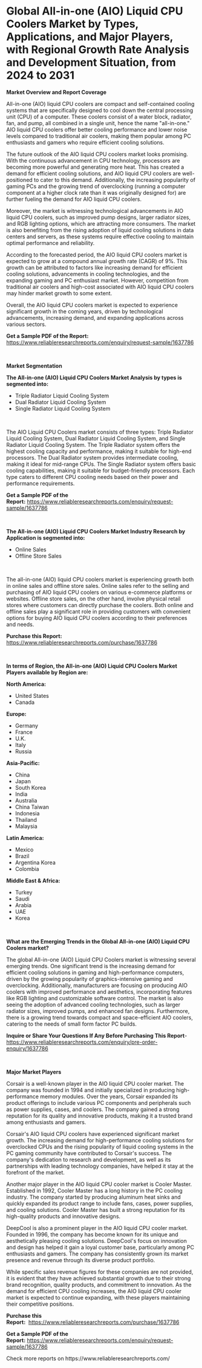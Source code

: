 <p><h1>Global All-in-one (AIO) Liquid CPU Coolers Market by Types, Applications, and Major Players, with Regional Growth Rate Analysis and Development Situation, from 2024 to 2031</h1></p><p><strong>Market Overview and Report Coverage</strong></p>
<p><p>All-in-one (AIO) liquid CPU coolers are compact and self-contained cooling systems that are specifically designed to cool down the central processing unit (CPU) of a computer. These coolers consist of a water block, radiator, fan, and pump, all combined in a single unit, hence the name "all-in-one." AIO liquid CPU coolers offer better cooling performance and lower noise levels compared to traditional air coolers, making them popular among PC enthusiasts and gamers who require efficient cooling solutions.</p><p>The future outlook of the AIO liquid CPU coolers market looks promising. With the continuous advancement in CPU technology, processors are becoming more powerful and generating more heat. This has created a demand for efficient cooling solutions, and AIO liquid CPU coolers are well-positioned to cater to this demand. Additionally, the increasing popularity of gaming PCs and the growing trend of overclocking (running a computer component at a higher clock rate than it was originally designed for) are further fueling the demand for AIO liquid CPU coolers.</p><p>Moreover, the market is witnessing technological advancements in AIO liquid CPU coolers, such as improved pump designs, larger radiator sizes, and RGB lighting options, which are attracting more consumers. The market is also benefiting from the rising adoption of liquid cooling solutions in data centers and servers, as these systems require effective cooling to maintain optimal performance and reliability.</p><p>According to the forecasted period, the AIO liquid CPU coolers market is expected to grow at a compound annual growth rate (CAGR) of 9%. This growth can be attributed to factors like increasing demand for efficient cooling solutions, advancements in cooling technologies, and the expanding gaming and PC enthusiast market. However, competition from traditional air coolers and high-cost associated with AIO liquid CPU coolers may hinder market growth to some extent.</p><p>Overall, the AIO liquid CPU coolers market is expected to experience significant growth in the coming years, driven by technological advancements, increasing demand, and expanding applications across various sectors.</p></p>
<p><strong>Get a Sample PDF of the Report:</strong> <a href="https://www.reliableresearchreports.com/enquiry/request-sample/1637786">https://www.reliableresearchreports.com/enquiry/request-sample/1637786</a></p>
<p>&nbsp;</p>
<p><strong>Market Segmentation</strong></p>
<p><strong>The All-in-one (AIO) Liquid CPU Coolers Market Analysis by types is segmented into:</strong></p>
<p><ul><li>Triple Radiator Liquid Cooling System</li><li>Dual Radiator Liquid Cooling System</li><li>Single Radiator Liquid Cooling System</li></ul></p>
<p>&nbsp;</p>
<p><p>The AIO Liquid CPU Coolers market consists of three types: Triple Radiator Liquid Cooling System, Dual Radiator Liquid Cooling System, and Single Radiator Liquid Cooling System. The Triple Radiator system offers the highest cooling capacity and performance, making it suitable for high-end processors. The Dual Radiator system provides intermediate cooling, making it ideal for mid-range CPUs. The Single Radiator system offers basic cooling capabilities, making it suitable for budget-friendly processors. Each type caters to different CPU cooling needs based on their power and performance requirements.</p></p>
<p><strong>Get a Sample PDF of the Report:</strong>&nbsp;<a href="https://www.reliableresearchreports.com/enquiry/request-sample/1637786">https://www.reliableresearchreports.com/enquiry/request-sample/1637786</a></p>
<p>&nbsp;</p>
<p><strong>The All-in-one (AIO) Liquid CPU Coolers Market Industry Research by Application is segmented into:</strong></p>
<p><ul><li>Online Sales</li><li>Offline Store Sales</li></ul></p>
<p>&nbsp;</p>
<p><p>The all-in-one (AIO) liquid CPU coolers market is experiencing growth both in online sales and offline store sales. Online sales refer to the selling and purchasing of AIO liquid CPU coolers on various e-commerce platforms or websites. Offline store sales, on the other hand, involve physical retail stores where customers can directly purchase the coolers. Both online and offline sales play a significant role in providing customers with convenient options for buying AIO liquid CPU coolers according to their preferences and needs.</p></p>
<p><strong>Purchase this Report:</strong>&nbsp; <a href="https://www.reliableresearchreports.com/purchase/1637786">https://www.reliableresearchreports.com/purchase/1637786</a></p>
<p>&nbsp;</p>
<p><strong>In terms of Region, the All-in-one (AIO) Liquid CPU Coolers Market Players available by Region are:</strong></p>
<p>
    <p> <strong> North America: </strong>
        <ul>
            <li>United States</li>
            <li>Canada</li>
        </ul>
        </p> 
    <p> <strong> Europe: </strong>
        <ul>
            <li>Germany</li>
            <li>France</li>
            <li>U.K.</li>
            <li>Italy</li>
            <li>Russia</li>
        </ul>
        </p> 
    <p> <strong> Asia-Pacific: </strong>
        <ul>
            <li>China</li>
            <li>Japan</li>
            <li>South Korea</li>
            <li>India</li>
            <li>Australia</li>
            <li>China Taiwan</li>
            <li>Indonesia</li>
            <li>Thailand</li>
            <li>Malaysia</li>
        </ul>
        </p> 
    <p> <strong> Latin America: </strong>
        <ul>
            <li>Mexico</li>
            <li>Brazil</li>
            <li>Argentina Korea</li>
            <li>Colombia</li>
        </ul>
        </p> 
    <p> <strong> Middle East & Africa: </strong>
        <ul>
            <li>Turkey</li>
            <li>Saudi</li>
            <li>Arabia</li>
            <li>UAE</li>
            <li>Korea</li>
        </ul>
    </p>
    </p>
<p>&nbsp;</p>
<p><strong>What are the Emerging Trends in the Global All-in-one (AIO) Liquid CPU Coolers market?</strong></p>
<p><p>The global All-in-one (AIO) Liquid CPU Coolers market is witnessing several emerging trends. One significant trend is the increasing demand for efficient cooling solutions in gaming and high-performance computers, driven by the growing popularity of graphics-intensive gaming and overclocking. Additionally, manufacturers are focusing on producing AIO coolers with improved performance and aesthetics, incorporating features like RGB lighting and customizable software control. The market is also seeing the adoption of advanced cooling technologies, such as larger radiator sizes, improved pumps, and enhanced fan designs. Furthermore, there is a growing trend towards compact and space-efficient AIO coolers, catering to the needs of small form factor PC builds.</p></p>
<p><strong>Inquire or Share Your Questions If Any Before Purchasing This Report</strong>- <a href="https://www.reliableresearchreports.com/enquiry/pre-order-enquiry/1637786">https://www.reliableresearchreports.com/enquiry/pre-order-enquiry/1637786</a></p>
<p>&nbsp;</p>
<p><strong>Major Market Players</strong></p>
<p><p>Corsair is a well-known player in the AIO liquid CPU cooler market. The company was founded in 1994 and initially specialized in producing high-performance memory modules. Over the years, Corsair expanded its product offerings to include various PC components and peripherals such as power supplies, cases, and coolers. The company gained a strong reputation for its quality and innovative products, making it a trusted brand among enthusiasts and gamers.</p><p>Corsair's AIO liquid CPU coolers have experienced significant market growth. The increasing demand for high-performance cooling solutions for overclocked CPUs and the rising popularity of liquid cooling systems in the PC gaming community have contributed to Corsair's success. The company's dedication to research and development, as well as its partnerships with leading technology companies, have helped it stay at the forefront of the market.</p><p>Another major player in the AIO liquid CPU cooler market is Cooler Master. Established in 1992, Cooler Master has a long history in the PC cooling industry. The company started by producing aluminum heat sinks and quickly expanded its product range to include fans, cases, power supplies, and cooling solutions. Cooler Master has built a strong reputation for its high-quality products and innovative designs.</p><p>DeepCool is also a prominent player in the AIO liquid CPU cooler market. Founded in 1996, the company has become known for its unique and aesthetically pleasing cooling solutions. DeepCool's focus on innovation and design has helped it gain a loyal customer base, particularly among PC enthusiasts and gamers. The company has consistently grown its market presence and revenue through its diverse product portfolio.</p><p>While specific sales revenue figures for these companies are not provided, it is evident that they have achieved substantial growth due to their strong brand recognition, quality products, and commitment to innovation. As the demand for efficient CPU cooling increases, the AIO liquid CPU cooler market is expected to continue expanding, with these players maintaining their competitive positions.</p></p>
<p><strong>Purchase this Report:</strong>&nbsp;&nbsp;<a href="https://www.reliableresearchreports.com/purchase/1637786">https://www.reliableresearchreports.com/purchase/1637786</a></p>
<p></p>
<p><strong>Get a Sample PDF of the Report:</strong>&nbsp;<a href="https://www.reliableresearchreports.com/enquiry/request-sample/1637786">https://www.reliableresearchreports.com/enquiry/request-sample/1637786</a></p>
<p>Check more reports on https://www.reliableresearchreports.com/</p>